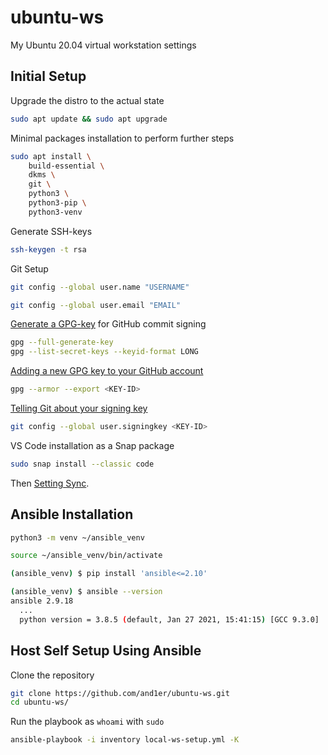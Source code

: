ubuntu-ws
=============

My Ubuntu 20.04 virtual workstation settings

Initial Setup
-----------------

Upgrade the distro to the actual state

```bash
sudo apt update && sudo apt upgrade
```

Minimal packages installation to perform further steps

```bash
sudo apt install \
    build-essential \
    dkms \
    git \
    python3 \
    python3-pip \
    python3-venv
```

Generate SSH-keys

```bash
ssh-keygen -t rsa
```

Git Setup

```bash
git config --global user.name "USERNAME"

git config --global user.email "EMAIL"
```

[Generate a GPG-key](https://docs.github.com/en/github/authenticating-to-github/generating-a-new-gpg-key) for GitHub commit signing

```bash
gpg --full-generate-key
gpg --list-secret-keys --keyid-format LONG
```

[Adding a new GPG key to your GitHub account](https://docs.github.com/en/github/authenticating-to-github/adding-a-new-gpg-key-to-your-github-account)

```bash
gpg --armor --export <KEY-ID>
```

[Telling Git about your signing key](https://docs.github.com/en/github/authenticating-to-github/telling-git-about-your-signing-key)

```bash
git config --global user.signingkey <KEY-ID>
```

VS Code installation as a Snap package

```bash
sudo snap install --classic code
```

Then [Setting Sync](https://code.visualstudio.com/docs/editor/settings-sync).

Ansible Installation
------------------------

```bash
python3 -m venv ~/ansible_venv

source ~/ansible_venv/bin/activate

(ansible_venv) $ pip install 'ansible<=2.10'

(ansible_venv) $ ansible --version
ansible 2.9.18
  ...
  python version = 3.8.5 (default, Jan 27 2021, 15:41:15) [GCC 9.3.0]

```

Host Self Setup Using Ansible
-----------------------------------

Clone the repository

```bash
git clone https://github.com/and1er/ubuntu-ws.git
cd ubuntu-ws/
```

Run the playbook as `whoami` with `sudo`

```bash
ansible-playbook -i inventory local-ws-setup.yml -K
```

